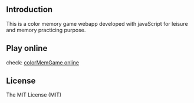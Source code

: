 ## Introduction

This is a color memory game webapp developed with javaScript for leisure and memory practicing purpose.

## Play online

check: [colorMemGame online](https://williammer.github.io/color-memory-game/)

## License

The MIT License (MIT)
